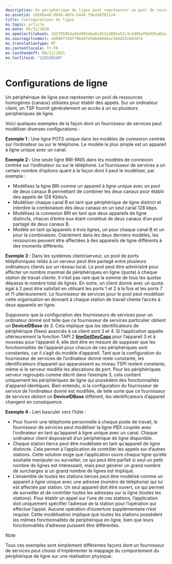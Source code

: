 ```yaml
---
description: Un périphérique de ligne peut représenter un pool de ressources homogènes (canaux) utilisées pour établir des appels. Sur un ordinateur client, un TSP fournit généralement un accès à un ou plusieurs périphériques de ligne.
ms.assetid: cb599a4d-80dd-40fe-b448-f9ea58f01124
title: Configurations de ligne
ms.topic: article
ms.date: 05/31/2018
ms.openlocfilehash: 3d3705854a5bd485dba01452a3885e52c3c2d0baf0d495a65a2db24d75894eeb
ms.sourcegitcommit: e6600f550f79bddfe58bd4696ac50dd52cb03d7e
ms.translationtype: MT
ms.contentlocale: fr-FR
ms.lasthandoff: 08/11/2021
ms.locfileid: "120126249"
---
```

# <a name="line-configurations"></a>Configurations de ligne

Un périphérique de ligne peut représenter un pool de ressources homogènes (canaux) utilisées pour établir des appels. Sur un ordinateur client, un TSP fournit généralement un accès à un ou plusieurs périphériques de ligne.

Voici quelques exemples de la façon dont un fournisseur de services peut modéliser diverses configurations :

**Exemple 1 :** Une ligne POTS unique dans les modèles de connexion centrée sur l’ordinateur ou sur le téléphone. Le modèle le plus simple est un appareil à ligne unique avec un canal.

**Exemple 2 :** Une seule ligne BRI-RNIS dans les modèles de connexion centrée sur l’ordinateur ou sur le téléphone. Le fournisseur de services a un certain nombre d’options quant à la façon dont il peut le modéliser, par exemple :

-   Modélisez la ligne BRI comme un appareil à ligne unique avec un pool de deux canaux B permettant de combiner les deux canaux pour établir des appels de 128 Kbits/s.
-   Modéliser chaque canal B en tant que périphérique de ligne distinct et interdire la combinaison des deux canaux en un seul canal 128 kbps.
-   Modélisez la connexion BRI en tant que deux appareils de ligne distincts, chacun d’entre eux étant constitué de deux canaux d’un pool partagé de deux canaux B.
-   Modèle en tant qu’appareils à trois lignes, un pour chaque canal B et un pour la combinaison. Clairement dans les deux derniers modèles, les ressources peuvent être affectées à des appareils de ligne différents à des moments différents.

**Exemple 3 :** Dans les systèmes client/serveur, un pool de ports téléphoniques reliés à un serveur peut être partagé entre plusieurs ordinateurs clients sur un réseau local. Le pool peut être administré pour affecter un nombre maximal de périphériques en ligne (quota) à chaque station de travail cliente. Il n’est pas rare que la somme de tous les quotas dépasse le nombre total de lignes. En outre, un client donné avec un quota égal à 2 peut être satisfait en utilisant les ports 1 et 2 à la fois et les ports 7 et 11 ultérieurement. Le fournisseur de services pour le pool peut modéliser cette organisation en donnant à chaque station de travail cliente l’accès à deux appareils en ligne.

Supposons que la configuration des fournisseurs de services pour un ordinateur donné soit telle que ce fournisseur de services particulier obtient un **DeviceIDBase** de 3. Cela implique que les identificateurs de périphérique (fixes) associés à ce client sont 3 et 4. Si l’application appelle ultérieurement la fonction TAPI 2 [**lineGetDevCaps**](/windows/win32/api/tapi/nf-tapi-linegetdevcaps) pour l’appareil 3 et à nouveau pour l’appareil 4, elle doit être en mesure de supposer que les fonctionnalités de l’appareil pour chacun de ces périphériques sont constantes, car il s’agit du modèle d’appareil. Tant que la configuration du fournisseur de services de l’ordinateur donné reste constante, les identificateurs d’appareil qui apparaissent au niveau TSPI restent constants, même si le serveur modifie les allocations de port. Pour les périphériques serveur regroupés comme décrit dans l’exemple 3, cela contient uniquement les périphériques de ligne qui possèdent des fonctionnalités d’appareil identiques. Bien entendu, si la configuration du fournisseur de service de l’ordinateur donné est modifiée, de telle sorte que ce fournisseur de services obtient un **DeviceIDBase** différent, les identificateurs d’appareil changent en conséquence.

**Exemple 4 :** Lien basculer vers l’hôte :

-   Pour fournir une téléphonie personnelle à chaque poste de travail, le fournisseur de services peut modéliser la ligne PBX couplée avec l’ordinateur en tant qu’appareil à ligne unique avec un canal. Chaque ordinateur client disposerait d’un périphérique de ligne disponible.
-   Chaque station tierce peut être modélisée en tant qu’appareil de ligne distincte. Cela permet à l’application de contrôler les appels sur d’autres stations. Cette solution exige que l’application ouvre chaque ligne qu’elle souhaite manipuler ou surveiller, ce qui peut être parfait si seul un petit nombre de lignes est intéressant, mais peut générer un grand nombre de surcharges si un grand nombre de lignes est impliqué.
-   L’ensemble de toutes les stations tierces peut être modélisé comme un appareil à ligne unique avec une adresse (numéro de téléphone) qui lui est affectée par station. Un seul appareil doit être ouvert, ce qui permet de surveiller et de contrôler toutes les adresses sur la ligne (toutes les stations). Pour établir un appel sur l’une de ces stations, l’application doit uniquement spécifier l’adresse de la station pour l’opération qui effectue l’appel. Aucune opération d’ouverture supplémentaire n’est requise. Cette modélisation implique que toutes les stations possèdent les mêmes fonctionnalités de périphérique en ligne, bien que leurs fonctionnalités d’adresse puissent être différentes.

> [!Note]  
> Tous ces exemples sont simplement différentes façons dont un fournisseur de services peut choisir d’implémenter le mappage du comportement du périphérique de ligne sur une réalisation physique.

 

 

 
